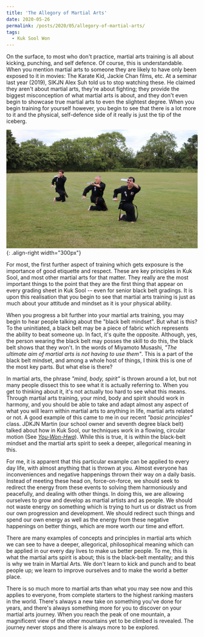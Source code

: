 ```yaml
---
title: 'The Allegory of Martial Arts'
date: 2020-05-26
permalink: /posts/2020/05/allegory-of-martial-arts/
tags:
  - Kuk Sool Won
---
```

On the surface, to most who don't practice, martial arts training is all about kicking, punching, and self defence. Of course, this is understandable. When you mention martial arts to someone they are likely to have only been exposed to it in movies: The Karate Kid, Jackie Chan films, etc. At a seminar last year (2019), SIKJN Alex Suh told us to stop watching these. He claimed they aren't about martial arts, they're about fighting; they provide the biggest misconception of what martial arts is about, and they don't even begin to showcase true martial arts to even the slightest degree. When you begin training for yourself however, you begin to see that there is a lot more to it and the physical, self-defence side of it really is just the tip of the iceberg. 

![KSW Short Swords](/images/KSW_Short_Swords.jpg){: .align-right width="300px"}

For most, the first further aspect of training which gets exposure is the importance of good etiquette and respect. These are key principles in Kuk Sool, and most other martial arts for that matter. They really are the most important things to the point that they are the first thing that appear on every grading sheet in Kuk Sool -- even for senior black belt gradings. It is upon this realisation that you begin to see that martial arts training is just as much about your attitude and mindset as it is your physical ability. 

When you progress a bit further into your martial arts training, you may begin to hear people talking about the "black belt mindset". But what is this? To the uninitiated, a black belt may be a piece of fabric which represents the ability to beat someone up. In fact, it's quite the opposite. Although, yes, the person wearing the black belt may posses the skill to do this, the black belt shows that they won't. In the words of Miyamoto Musashi, *"The ultimate aim of martial arts is not having to use them"*. This is a part of the black belt mindset, and among a whole host of things, I think this is one of the most key parts. But what else is there?

In martial arts, the phrase *"mind, body, spirit"* is thrown around a lot, but not many people dissect this to see what it is actually referring to. When you get to thinking about it, it's not actually too hard to see what this means. Through martial arts training, your mind, body and spirit should work in harmony, and you should be able to take and adapt almost any aspect of what you will learn within martial arts to anything in life, martial arts related or not. A good example of this came to me in our recent *"basic principles"* class. JDKJN Martin (our school owner and seventh degree black belt) talked about how in Kuk Sool, our techniques work in a flowing, circular motion (See [*You-Won-Hwa*](https://kuksoolwonlowestoft.co.uk/the-theory-of-you-won-hwa/)). While this is true, it is within the black-belt mindset and the martial arts spirit to seek a deeper, allegorical meaning in this. 

For me, it is apparent that this particular example can be applied to every day life, with almost anything that is thrown at you. Almost everyone has inconveniences and negative happenings thrown their way on a daily basis. Instead of meeting these head on, force-on-force, we should seek to redirect the energy from these events to solving them harmoniously and peacefully, and dealing with other things. In doing this, we are allowing ourselves to grow and develop as martial artists and as people. We should not waste energy on something which is trying to hurt us or distract us from our own progression and development. We should redirect such things and spend our own energy as well as the energy from these negative happenings on better things, which are more worth our time and effort.

There are many examples of concepts and principles in martial arts which we can see to have a deeper, allegorical, philosophical meaning which can be applied in our every day lives to make us better people. To me, this is what the martial arts spirit is about; this is the black-belt mentality; and this is why we train in Martial Arts. We don't learn to kick and punch and to beat people up; we learn to improve ourselves and to make the world a better place.

There is so much more to martial arts than what you may see now and this applies to everyone, from complete starters to the highest ranking masters in the world. There's always a new take on something you've done for years, and there's always something more for you to discover on your martial arts journey. When you reach the peak of one mountain, a magnificent view of the other mountains yet to be climbed is revealed. The journey never stops and there is always more to be explored.